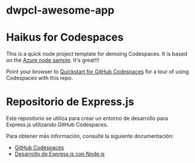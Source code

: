 # dwpcI-awesome-app
# Haikus for Codespaces

This is a quick node project template for demoing Codespaces. It is based on the [Azure node sample](https://github.com/Azure-Samples/nodejs-docs-hello-world). It's great!!!

Point your browser to [Quickstart for GitHub Codespaces](https://docs.github.com/en/codespaces/getting-started/quickstart) for a tour of using Codespaces with this repo.
# Repositorio de Express.js

Este repositorio se utiliza para crear un entorno de desarrollo para Express.js utilizando GitHub Codespaces.

Para obtener más información, consulte la siguiente documentación:

* [GitHub Codespaces](https://docs.github.com/codespaces)
* [Desarrollo de Express.js con Node.js](https://nodejs.org/en/docs/tutorials/getting-started-with-node-js-and-express/)
